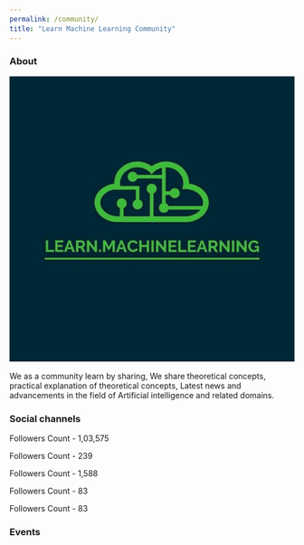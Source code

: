 ```yaml
---
permalink: /community/
title: "Learn Machine Learning Community"
---
```


### About

![community logo](/assets/images/logo.jpg)

We as a community learn by sharing, We share theoretical concepts, practical explanation of theoretical concepts, Latest news and advancements in the field of Artificial intelligence and related domains.


### Social channels


<a href="https://www.instagram.com/learn.machinelearning/"  class="btn btn-info" role="button" target="_blank"> <i class="fa fa-instagram fa-6x" aria-hidden="true"></i></a>  Followers Count - 1,03,575

<a href="https://www.linkedin.com/company/learn-machine-learning/"  class="btn btn-info" role="button" target="_blank"> <i class="fa fa-linkedin fa-6x" aria-hidden="true"></i></a>  Followers Count - 239

<a href="https://t.me/LearnDotMachineLearning"  class="btn btn-info" role="button" target="_blank"> <i class="fa fa-telegram fa-6x" aria-hidden="true"></i></a>  Followers Count - 1,588

<a href="https://www.tiktok.com/@learn.machinelearning"  class="btn btn-info" role="button" target="_blank"> <i class="fa fa-instagram fa-6x" aria-hidden="true"></i></a>  Followers Count - 83

<a href="https://www.tiktok.com/@learn.machinelearning"  class="btn btn-info" role="button" target="_blank"> <i class="fa fa-twitter fa-6x" aria-hidden="true"></i></a>  Followers Count - 83


### Events
